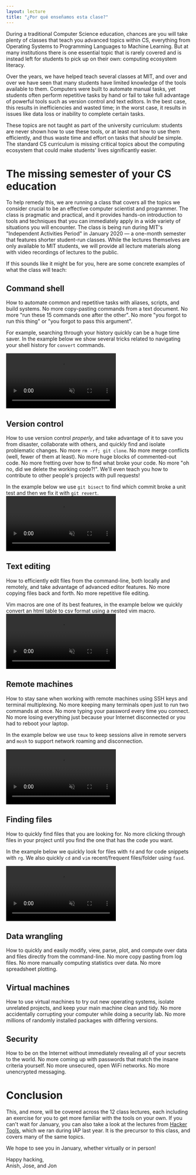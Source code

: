 ```yaml
---
layout: lecture
title: "¿Por qué enseñamos esta clase?"
---
```


During a traditional Computer Science education, chances are you will take
plenty of classes that teach you advanced topics within CS, everything from
Operating Systems to Programming Languages to Machine Learning. But at many
institutions there is one essential topic that is rarely covered and is instead
left for students to pick up on their own: computing ecosystem literacy.

Over the years, we have helped teach several classes at MIT, and over and over
we have seen that many students have limited knowledge of the tools available
to them. Computers were built to automate manual tasks, yet students often
perform repetitive tasks by hand or fail to take full advantage of powerful
tools such as version control and text editors. In the best case, this results
in inefficiencies and wasted time; in the worst case, it results in issues like
data loss or inability to complete certain tasks.

These topics are not taught as part of the university curriculum: students are
never shown how to use these tools, or at least not how to use them
efficiently, and thus waste time and effort on tasks that _should_ be simple.
The standard CS curriculum is missing critical topics about the computing
ecosystem that could make students' lives significantly easier.

# The missing semester of your CS education

To help remedy this, we are running a class that covers all the topics we
consider crucial to be an effective computer scientist and programmer. The
class is pragmatic and practical, and it provides hands-on introduction to
tools and techniques that you can immediately apply in a wide variety of
situations you will encounter. The class is being run during MIT's "Independent
Activities Period" in January 2020 — a one-month semester that features shorter
student-run classes. While the lectures themselves are only available to MIT
students, we will provide all lecture materials along with video recordings of
lectures to the public.

If this sounds like it might be for you, here are some concrete
examples of what the class will teach:

## Command shell

How to automate common and repetitive tasks with aliases, scripts,
and build systems. No more copy-pasting commands from a text
document. No more "run these 15 commands one after the other". No
more "you forgot to run this thing" or "you forgot to pass this
argument".

For example, searching through your history quickly can be a huge time saver. In the example below we show several tricks related to navigating your shell history for `convert` commands.

<video autoplay="autoplay" loop="loop" controls muted playsinline  oncontextmenu="return false;"  preload="auto"  class="demo">
  <source src="/static/media/demos/history.mp4" type="video/mp4">
</video>

## Version control

How to use version control _properly_, and take advantage of it to
save you from disaster, collaborate with others, and quickly find and
isolate problematic changes. No more `rm -rf; git clone`. No more
merge conflicts (well, fewer of them at least). No more huge blocks
of commented-out code. No more fretting over how to find what broke
your code. No more "oh no, did we delete the working code?!". We'll
even teach you how to contribute to other people's projects with pull
requests!

In the example below we use `git bisect` to find which commit broke a unit test and then we fix it with `git revert`.
<video autoplay="autoplay" loop="loop" controls muted playsinline  oncontextmenu="return false;"  preload="auto"  class="demo">
  <source src="/static/media/demos/git.mp4" type="video/mp4">
</video>

## Text editing

How to efficiently edit files from the command-line, both locally and
remotely, and take advantage of advanced editor features. No more
copying files back and forth. No more repetitive file editing.

Vim macros are one of its best features, in the example below we quickly convert an html table to csv format using a nested vim macro.
<video autoplay="autoplay" loop="loop" controls muted playsinline  oncontextmenu="return false;"  preload="auto"  class="demo">
  <source src="/static/media/demos/vim.mp4" type="video/mp4">
</video>

## Remote machines

How to stay sane when working with remote machines using SSH keys and
terminal multiplexing. No more keeping many terminals open just to
run two commands at once. No more typing your password every time you
connect. No more losing everything just because your Internet
disconnected or you had to reboot your laptop.

In the example below we use `tmux` to keep sessions alive in remote servers and `mosh` to support network roaming and disconnection.

<video autoplay="autoplay" loop="loop" controls muted playsinline  oncontextmenu="return false;"  preload="auto"  class="demo">
  <source src="/static/media/demos/ssh.mp4" type="video/mp4">
</video>

## Finding files

How to quickly find files that you are looking for. No
more clicking through files in your project until you find the one
that has the code you want.

In the example below we quickly look for files with `fd` and for code snippets with `rg`. We also quickly `cd` and `vim` recent/frequent files/folder using `fasd`.

<video autoplay="autoplay" loop="loop" controls muted playsinline  oncontextmenu="return false;"  preload="auto"  class="demo">
  <source src="/static/media/demos/find.mp4" type="video/mp4">
</video>

## Data wrangling

How to quickly and easily modify, view, parse, plot, and compute over
data and files directly from the command-line. No more copy pasting
from log files. No more manually computing statistics over data. No
more spreadsheet plotting.

## Virtual machines

How to use virtual machines to try out new operating systems, isolate
unrelated projects, and keep your main machine clean and tidy. No
more accidentally corrupting your computer while doing a security
lab. No more millions of randomly installed packages with differing
versions.

## Security

How to be on the Internet without immediately revealing all of your
secrets to the world. No more coming up with passwords that match the
insane criteria yourself. No more unsecured, open WiFi networks. No
more unencrypted messaging.

# Conclusion

This, and more, will be covered across the 12 class lectures, each including an
exercise for you to get more familiar with the tools on your own. If you can't
wait for January, you can also take a look at the lectures from [Hacker
Tools](https://hacker-tools.github.io/lectures/), which we ran during IAP last
year. It is the precursor to this class, and covers many of the same topics.

We hope to see you in January, whether virtually or in person!

Happy hacking,<br>
Anish, Jose, and Jon
